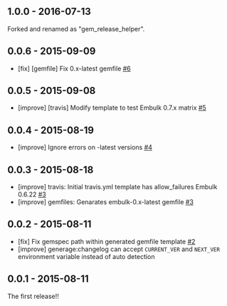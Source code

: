 ## 1.0.0 - 2016-07-13

Forked and renamed as "gem_release_helper".

## 0.0.6 - 2015-09-09

* [fix] [gemfile] Fix 0.x-latest gemfile [#6](https://github.com/everyleaf/everyleaf-embulk_helper/pull/6)

## 0.0.5 - 2015-09-08

* [improve] [travis] Modify template to test Embulk 0.7.x matrix [#5](https://github.com/everyleaf/everyleaf-embulk_helper/pull/5)

## 0.0.4 - 2015-08-19
* [improve] Ignore errors on -latest versions [#4](https://github.com/everyleaf/everyleaf-embulk_helper/pull/4)

## 0.0.3 - 2015-08-18

* [improve] travis: Initial travis.yml template has allow_failures Embulk 0.6.22 [#3](https://github.com/everyleaf/everyleaf-embulk_helper/pull/3)
* [improve] gemfiles: Genarates embulk-0.x-latest gemfile [#3](https://github.com/everyleaf/everyleaf-embulk_helper/pull/3)

## 0.0.2 - 2015-08-11

* [fix] Fix gemspec path within generated gemfile template [#2](https://github.com/everyleaf/everyleaf-embulk_helper/pull/2)
* [improve] generage:changelog can accept `CURRENT_VER` and `NEXT_VER` environment variable instead of auto detection

## 0.0.1 - 2015-08-11

The first release!!

